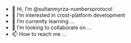 - 👋 Hi, I’m @sultanmyrza-numbersprotocol
- 👀 I’m interested in crost-platform development
- 🌱 I’m currently learning ...
- 💞️ I’m looking to collaborate on ...
- 📫 How to reach me ...

<!---
sultanmyrza-numbersprotocol/sultanmyrza-numbersprotocol is a ✨ special ✨ repository because its `README.md` (this file) appears on your GitHub profile.
You can click the Preview link to take a look at your changes.
--->
